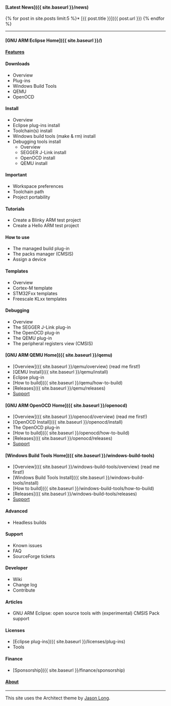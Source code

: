 
#### [Latest News]({{ site.baseurl }}/news)


{% for post in site.posts limit:5 %}* [{{ post.title }}]({{ post.url }})
{% endfor %}

---

#### [GNU ARM Eclipse Home]({{ site.baseurl }}/) 


#### [Features](features)

#### Downloads

* Overview
* Plug-ins
* Windows Build Tools
* QEMU
* OpenOCD

#### Install

* Overview
* Eclipse plug-ins install
* Toolchain(s) install
* Windows build tools (make & rm) install
* Debugging tools install
  * Overview
  * SEGGER J-Link install
  * OpenOCD install
  * QEMU install

#### Important

* Workspace preferences
* Toolchain path
* Project portability

#### Tutorials

* Create a Blinky ARM test project
* Create a Hello ARM test project

#### How to use

* The managed build plug-in
* The packs manager (CMSIS)
* Assign a device

#### Templates

* Overview
* Cortex-M template
* STM32Fxx templates
* Freescale KLxx templates

#### Debugging

* Overview
* The SEGGER J-Link plug-in
* The OpenOCD plug-in
* The QEMU plug-in
* The peripheral registers view (CMSIS)

#### [GNU ARM QEMU Home]({{ site.baseurl }}/qemu)

* [Overview]({{ site.baseurl }}/qemu/overview) (read me first!)
* [QEMU Install]({{ site.baseurl }}/qemu/install)
* Eclipse plug-in
* [How to build]({{ site.baseurl }}/qemu/how-to-build)
* [Releases]({{ site.baseurl }}/qemu/releases)
* [Support](https://github.com/gnuarmeclipse/qemu/issues/1)

#### [GNU ARM OpenOCD Home]({{ site.baseurl }}/openocd)

* [Overview]({{ site.baseurl }}/openocd/overview) (read me first!)
* [OpenOCD Install]({{ site.baseurl }}/openocd/install)
* The OpenOCD plug-in
* [How to build]({{ site.baseurl }}/openocd/how-to-build)
* [Releases]({{ site.baseurl }}/openocd/releases)
* [Support](https://github.com/gnuarmeclipse/openocd/issues/1)

#### [Windows Build Tools Home]({{ site.baseurl }}/windows-build-tools)

* [Overview]({{ site.baseurl }}/windows-build-tools/overview) (read me first!)
* [Windows Build Tools Install]({{ site.baseurl }}/windows-build-tools/install)
* [How to build]({{ site.baseurl }}/windows-build-tools/how-to-build)
* [Releases]({{ site.baseurl }}/windows-build-tools/releases)
* [Support](https://github.com/gnuarmeclipse/windows-build-tools/issues/1)

#### Advanced

* Headless builds

#### Support

* Known issues
* FAQ
* SourceForge tickets

#### Developer

* Wiki
* Change log
* Contribute

#### Articles
* GNU ARM Eclipse: open source tools with (experimental) CMSIS Pack support

#### Licenses
* [Eclipse plug-ins]({{ site.baseurl }}/licenses/plug-ins)
* Tools

#### Finance
* [Sponsorship]({{ site.baseurl }}/finance/sponsorship)

#### [About]()

- - -

This site uses the Architect theme by [Jason Long](https://twitter.com/jasonlong).
